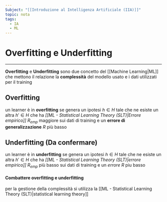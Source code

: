 ```yaml
---
Subject: "[[Introduzione al Intelligenza Artificiale (IIA)]]"
topic: nota
tags:
  - IA
  - ML
---
```


# Overfitting e Underfitting
---
__Overfitting__ e __Underfitting__ sono due concetto del [[Machine Learning|ML]] che mettono il relazione la __complessità__ del modello usato e i dati utilizzati per il training 

## Overfitting
un learner è in  __overfitting__ se genera un ipotesi $h \in H$  tale che ne esiste un altra  $h' \in H$ che ha _[[ML - Statistical Learning Theory (SLT)|Errore empirico]]_ $R_{emp}$ maggiore sui dati di training e un __errore di generalizzazione__ $R$ più basso

## Underfitting (Da confermare)
un learner è in  __underfitting__ se genera un ipotesi $h \in H$ tale che  ne esiste un altra  $h' \in H$ che ha _[[ML - Statistical Learning Theory (SLT)|errore empirico]]_ $R_{emp}$ più basso sui dati di training e un _errore_ $R$ piu basso

#### Combattere overfitting e underfitting
per la gestione della complessità si utilizza la [[ML - Statistical Learning Theory (SLT)|statistical learning theory]] 